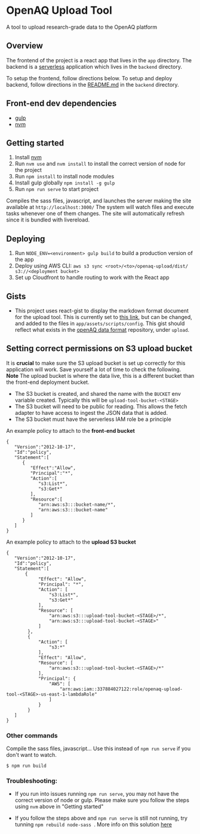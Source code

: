 # OpenAQ Upload Tool

A tool to upload research-grade data to the OpenAQ platform

## Overview

The frontend of the project is a react app that lives in the `app` directory. The backend is a [serverless](https://www.serverless.com/) application which lives in the `backend` directory. 

To setup the frontend, follow directions below. To setup and deploy backend, follow directions in the [README.md](./backend/README.md) in the `backend` directory.  

## Front-end dev dependencies 

- [gulp](https://github.com/gulpjs/gulp)
- [nvm](https://github.com/nvm-sh/nvm#install-script)

## Getting started

1. Install [nvm](https://github.com/nvm-sh/nvm#install-script) 
2. Run `nvm use` and `nvm install` to install the correct version of node for the project
3. Run `npm install` to install node modules 
4. Install gulp globally `npm install -g gulp`
5. Run `npm run serve` to start project

Compiles the sass files, javascript, and launches the server making the site available at `http://localhost:3000/`
The system will watch files and execute tasks whenever one of them changes.
The site will automatically refresh since it is bundled with livereload.

## Deploying 

1. Run `NODE_ENV=<environment> gulp build` to build a production version of the app 
2. Deploy using AWS CLI: `aws s3 sync <root>/<to>/openaq-upload/dist/ s3://<deployment bucket>`
3. Set up Cloudfront to handle routing to work with the React app 


## Gists 

- This project uses react-gist to display the markdown format document for the upload tool. This is currently set to [this link](https://gist.github.com/dqgorelick/c98a8721d2ec59d6242d714018e2a0e7), but can be changed, and added to the files in `app/assets/scripts/config`. This gist should reflect what exists in the [openAQ data format](https://github.com/openaq/openaq-data-format) repository, under `upload`. 


## Setting correct permissions on S3 upload bucket

It is **crucial** to make sure the S3 upload bucket is set up correctly for this application will work. Save yourself a lot of time to check the following. **Note** The upload bucket is where the data live, this is a different bucket than the front-end deployment bucket.

- The S3 bucket is created, and shared the name with the `BUCKET` env variable created. Typically this will be `upload-tool-bucket-<STAGE>`
- The S3 bucket will need to be public for reading. This allows the fetch adapter to have access to ingest the JSON data that is added.
- The S3 bucket must have the serverless IAM role be a principle

An example policy to attach to the **front-end bucket**

```
{
   "Version":"2012-10-17",
   "Id":"policy",
   "Statement":[
      {
         "Effect":"Allow",
         "Principal":"*",
         "Action":[
            "s3:List*",
            "s3:Get*"
         ],
         "Resource":[
            "arn:aws:s3:::bucket-name/*",
            "arn:aws:s3:::bucket-name"
         ]
      }
   ]
}
```

An example policy to attach to the **upload S3 bucket**

```
{
   "Version":"2012-10-17",
   "Id":"policy",
   "Statement":[
       {
            "Effect": "Allow",
            "Principal": "*",
            "Action": [
                "s3:List*",
                "s3:Get*"
            ],
            "Resource": [
                "arn:aws:s3:::upload-tool-bucket-<STAGE>/*",
                "arn:aws:s3:::upload-tool-bucket-<STAGE>"
            ]
        },
        {
            "Action": [
                "s3:*"
            ],
            "Effect": "Allow",
            "Resource": [
                "arn:aws:s3:::upload-tool-bucket-<STAGE>/*"
            ],
            "Principal": {
                "AWS": [
                    "arn:aws:iam::337884027122:role/openaq-upload-tool-<STAGE>-us-east-1-lambdaRole"
                ]
            }
        }
   ]
}
```

### Other commands
Compile the sass files, javascript... Use this instead of ```npm run serve``` if you don't want to watch.
```
$ npm run build
```

### Troubleshooting: 

- If you run into issues running `npm run serve`, you may not have the correct version of node or gulp. Please make sure you follow the steps using `nvm` above in "Getting started"

- If you follow the steps above and `npm run serve` is still not running, try tunning `npm rebuild node-sass
`. More info on this solution [here](https://stackoverflow.com/questions/55921442/how-to-fix-referenceerror-primordials-is-not-defined-in-node/58022933#58022933)
